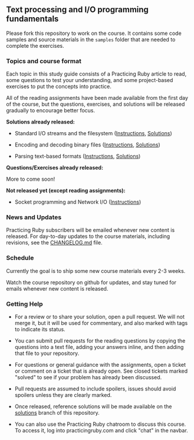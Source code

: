 ## Text processing and I/O programming fundamentals

Please fork this repository to work on the course. It contains some code
samples and source materials in the `samples` folder that are needed to 
complete the exercises. 

### Topics and course format

Each topic in this study guide consists of a Practicing Ruby article to read,
some questions to test your understanding, and some project-based exercises
to put the concepts into practice.

All of the reading assignments have been made available from the first day of
the course, but the questions, exercises, and solutions will be released
gradually to encourage better focus.

**Solutions already released:**

* Standard I/O streams and the filesystem ([Instructions][PART_1.md], [Solutions][PART_1_SOLUTIONS])

* Encoding and decoding binary files ([Instructions][PART_2.md], [Solutions][PART_2_SOLUTIONS])

* Parsing text-based formats ([Instructions][PART_3.md], [Solutions][PART_3_SOLUTIONS])

**Questions/Exercises already released:**

More to come soon!

**Not released yet (except reading assignments):**

* Socket programming and Network I/O ([Instructions][PART_4.md])

### News and Updates

Practicing Ruby subscribers will be emailed whenever new content is released.
For day-to-day updates to the course materials, including revisions, see the
[CHANGELOG.md][] file.

### Schedule

Currently the goal is to ship some new course materials every 2-3 weeks.

Watch the course repository on github for updates, and stay tuned for emails
whenever new content is released.

### Getting Help

* For a review or to share your solution, open a pull request. We will not merge
it, but it will be used for commentary, and also marked with tags to indicate
its status.

* You can submit pull requests for the reading questions by copying the questions into a text file, 
adding your answers inline, and then adding that file to your repository.

* For questions or general guidance with the assignments, open a ticket or 
comment on a ticket that is already open. See closed tickets marked 
"solved" to see if your problem has already been discussed.

* Pull requests are assumed to include spoilers, issues should 
avoid spoilers unless they are clearly marked.

* Once released, reference solutions will be made available on the 
[solutions](https://github.com/elm-city-craftworks/course-001/tree/solutions) branch of this repository.

* You can also use the Practicing Ruby chatroom to discuss this course.
To access it, log into practicingruby.com and click "chat" in the navbar.


[PART_1.md]: https://github.com/elm-city-craftworks/course-001/blob/master/PART_1.md
[PART_2.md]: https://github.com/elm-city-craftworks/course-001/blob/master/PART_2.md
[PART_3.md]: https://github.com/elm-city-craftworks/course-001/blob/master/PART_3.md
[PART_4.md]: https://github.com/elm-city-craftworks/course-001/blob/master/PART_4.md
[PART_1_SOLUTIONS]: https://github.com/elm-city-craftworks/course-001/tree/solutions/part1
[PART_2_SOLUTIONS]:  https://github.com/elm-city-craftworks/course-001/tree/solutions/part2
[PART_3_SOLUTIONS]:  https://github.com/elm-city-craftworks/course-001/tree/solutions/part3
[CHANGELOG.md]: https://github.com/elm-city-craftworks/course-001/blob/master/CHANGELOG.md

